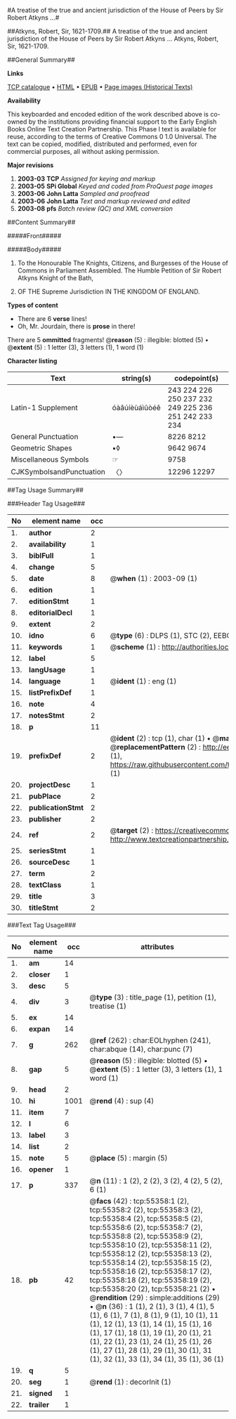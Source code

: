 #A treatise of the true and ancient jurisdiction of the House of Peers by Sir Robert Atkyns ...#

##Atkyns, Robert, Sir, 1621-1709.##
A treatise of the true and ancient jurisdiction of the House of Peers by Sir Robert Atkyns ...
Atkyns, Robert, Sir, 1621-1709.

##General Summary##

**Links**

[TCP catalogue](http://www.ota.ox.ac.uk/tcp/)  • 
[HTML](http://tei.it.ox.ac.uk/tcp/Texts-HTML/free/A26/A26147.html)  • 
[EPUB](http://tei.it.ox.ac.uk/tcp/Texts-EPUB/free/A26/A26147.epub) • 
[Page images (Historical Texts)](https://data.historicaltexts.jisc.ac.uk/view?pubId=eebo-12169077e&pageId=eebo-12169077e-55358-1)

**Availability**

This keyboarded and encoded edition of the
	       work described above is co-owned by the institutions
	       providing financial support to the Early English Books
	       Online Text Creation Partnership. This Phase I text is
	       available for reuse, according to the terms of Creative
	       Commons 0 1.0 Universal. The text can be copied,
	       modified, distributed and performed, even for
	       commercial purposes, all without asking permission.

**Major revisions**

1. __2003-03__ __TCP__ *Assigned for keying and markup*
1. __2003-05__ __SPi Global__ *Keyed and coded from ProQuest page images*
1. __2003-06__ __John Latta__ *Sampled and proofread*
1. __2003-06__ __John Latta__ *Text and markup reviewed and edited*
1. __2003-08__ __pfs__ *Batch review (QC) and XML conversion*

##Content Summary##

#####Front#####

#####Body#####

1. To the Honourable The Knights, Citizens, and Burgesses of the House of Commons in Parliament Assembled. The Humble Petition of Sir Robert Atkyns Knight of the Bath,

1. OF THE Supreme Jurisdiction IN THE KINGDOM OF ENGLAND.

**Types of content**

  * There are 6 **verse** lines!
  * Oh, Mr. Jourdain, there is **prose** in there!

There are 5 **ommitted** fragments! 
 @__reason__ (5) : illegible: blotted (5)  •  @__extent__ (5) : 1 letter (3), 3 letters (1), 1 word (1)

**Character listing**


|Text|string(s)|codepoint(s)|
|---|---|---|
|Latin-1 Supplement|óàâúíèùáìûòéê|243 224 226 250 237 232 249 225 236 251 242 233 234|
|General Punctuation|•—|8226 8212|
|Geometric Shapes|▪◊|9642 9674|
|Miscellaneous Symbols|☞|9758|
|CJKSymbolsandPunctuation|〈〉|12296 12297|

##Tag Usage Summary##

###Header Tag Usage###

|No|element name|occ|attributes|
|---|---|---|---|
|1.|__author__|2||
|2.|__availability__|1||
|3.|__biblFull__|1||
|4.|__change__|5||
|5.|__date__|8| @__when__ (1) : 2003-09 (1)|
|6.|__edition__|1||
|7.|__editionStmt__|1||
|8.|__editorialDecl__|1||
|9.|__extent__|2||
|10.|__idno__|6| @__type__ (6) : DLPS (1), STC (2), EEBO-CITATION (1), OCLC (1), VID (1)|
|11.|__keywords__|1| @__scheme__ (1) : http://authorities.loc.gov/ (1)|
|12.|__label__|5||
|13.|__langUsage__|1||
|14.|__language__|1| @__ident__ (1) : eng (1)|
|15.|__listPrefixDef__|1||
|16.|__note__|4||
|17.|__notesStmt__|2||
|18.|__p__|11||
|19.|__prefixDef__|2| @__ident__ (2) : tcp (1), char (1)  •  @__matchPattern__ (2) : ([0-9\-]+):([0-9IVX]+) (1), (.+) (1)  •  @__replacementPattern__ (2) : http://eebo.chadwyck.com/downloadtiff?vid=$1&page=$2 (1), https://raw.githubusercontent.com/textcreationpartnership/Texts/master/tcpchars.xml#$1 (1)|
|20.|__projectDesc__|1||
|21.|__pubPlace__|2||
|22.|__publicationStmt__|2||
|23.|__publisher__|2||
|24.|__ref__|2| @__target__ (2) : https://creativecommons.org/publicdomain/zero/1.0/ (1), http://www.textcreationpartnership.org/docs/. (1)|
|25.|__seriesStmt__|1||
|26.|__sourceDesc__|1||
|27.|__term__|2||
|28.|__textClass__|1||
|29.|__title__|3||
|30.|__titleStmt__|2||


###Text Tag Usage###

|No|element name|occ|attributes|
|---|---|---|---|
|1.|__am__|14||
|2.|__closer__|1||
|3.|__desc__|5||
|4.|__div__|3| @__type__ (3) : title_page (1), petition (1), treatise (1)|
|5.|__ex__|14||
|6.|__expan__|14||
|7.|__g__|262| @__ref__ (262) : char:EOLhyphen (241), char:abque (14), char:punc (7)|
|8.|__gap__|5| @__reason__ (5) : illegible: blotted (5)  •  @__extent__ (5) : 1 letter (3), 3 letters (1), 1 word (1)|
|9.|__head__|2||
|10.|__hi__|1001| @__rend__ (4) : sup (4)|
|11.|__item__|7||
|12.|__l__|6||
|13.|__label__|3||
|14.|__list__|2||
|15.|__note__|5| @__place__ (5) : margin (5)|
|16.|__opener__|1||
|17.|__p__|337| @__n__ (11) : 1 (2), 2 (2), 3 (2), 4 (2), 5 (2), 6 (1)|
|18.|__pb__|42| @__facs__ (42) : tcp:55358:1 (2), tcp:55358:2 (2), tcp:55358:3 (2), tcp:55358:4 (2), tcp:55358:5 (2), tcp:55358:6 (2), tcp:55358:7 (2), tcp:55358:8 (2), tcp:55358:9 (2), tcp:55358:10 (2), tcp:55358:11 (2), tcp:55358:12 (2), tcp:55358:13 (2), tcp:55358:14 (2), tcp:55358:15 (2), tcp:55358:16 (2), tcp:55358:17 (2), tcp:55358:18 (2), tcp:55358:19 (2), tcp:55358:20 (2), tcp:55358:21 (2)  •  @__rendition__ (29) : simple:additions (29)  •  @__n__ (36) : 1 (1), 2 (1), 3 (1), 4 (1), 5 (1), 6 (1), 7 (1), 8 (1), 9 (1), 10 (1), 11 (1), 12 (1), 13 (1), 14 (1), 15 (1), 16 (1), 17 (1), 18 (1), 19 (1), 20 (1), 21 (1), 22 (1), 23 (1), 24 (1), 25 (1), 26 (1), 27 (1), 28 (1), 29 (1), 30 (1), 31 (1), 32 (1), 33 (1), 34 (1), 35 (1), 36 (1)|
|19.|__q__|5||
|20.|__seg__|1| @__rend__ (1) : decorInit (1)|
|21.|__signed__|1||
|22.|__trailer__|1||
